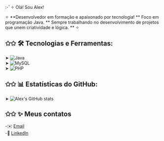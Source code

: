 :･ﾟ✧ Olá! Sou Alex!

✧ **Desenvolvedor em formação e apaixonado por tecnologia!
** Foco em programação Java.
** Sempre trabalhando no desenvolvimento de projetos que unem criatividade e lógica. ** ✧

## ✩✩ 🛠️ Tecnologias e Ferramentas:
➤  ![Java](https://img.shields.io/badge/Java-ED8B00?style=for-the-badge&logo=java&logoColor=white)  
➤  ![MySQL](https://img.shields.io/badge/MySQL-005C84?style=for-the-badge&logo=mysql&logoColor=white)  
➤  ![PHP](https://img.shields.io/badge/PHP-777BB4?style=for-the-badge&logo=php&logoColor=white)  

## ✩✩ 📊 Estatísticas do GitHub:
➤ ![Alex's GitHub stats](https://github-readme-stats.vercel.app/api?username=seu-username&show_icons=true&theme=radical)  


## ✩✩ ✨ Meus contatos
-✉️ [Email](mailto:alexyenogueira@gmail.com)  
-💼 [LinkedIn](https://linkedin.com/in/seu-perfil)
<!---
AlexNogueiraPereira/AlexNogueiraPereira is a ✨ special ✨ repository because its `README.md` (this file) appears on your GitHub profile.
You can click the Preview link to take a look at your changes.
--->

